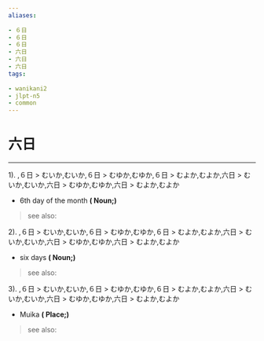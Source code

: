 ```yaml
---
aliases:
    
- ６日
- ６日
- ６日
- 六日
- 六日
- 六日
tags:
    
- wanikani2
- jlpt-n5
- common
---
```


# 六日
---
1).
,６日 > むいか,むいか,６日 > むゆか,むゆか,６日 > むよか,むよか,六日 > むいか,むいか,六日 > むゆか,むゆか,六日 > むよか,むよか

- 6th day of the month
**( Noun;)**
> see also: 
            
2).
,６日 > むいか,むいか,６日 > むゆか,むゆか,６日 > むよか,むよか,六日 > むいか,むいか,六日 > むゆか,むゆか,六日 > むよか,むよか

- six days
**( Noun;)**
> see also: 
            
3).
,６日 > むいか,むいか,６日 > むゆか,むゆか,６日 > むよか,むよか,六日 > むいか,むいか,六日 > むゆか,むゆか,六日 > むよか,むよか

- Muika
**( Place;)**
> see also: 
            